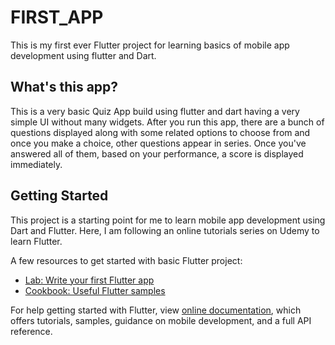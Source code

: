 # FIRST_APP

This is my first ever Flutter project for learning basics of mobile app development using flutter and Dart.

## What's this app?

This is a very basic Quiz App build using flutter and dart having a very simple UI without many widgets. After you run this app, there are a bunch of questions displayed along with some related options to choose from and once you make a choice, other questions appear in series. Once you've answered all of them, based on your performance, a score is displayed immediately.

## Getting Started

This project is a starting point for me to learn mobile app development using Dart and Flutter. Here, I am following an online tutorials series on Udemy to learn Flutter.

A few resources to get started with basic Flutter project:

- [Lab: Write your first Flutter app](https://flutter.dev/docs/get-started/codelab)
- [Cookbook: Useful Flutter samples](https://flutter.dev/docs/cookbook)

For help getting started with Flutter, view
[online documentation](https://flutter.dev/docs), which offers tutorials,
samples, guidance on mobile development, and a full API reference.

